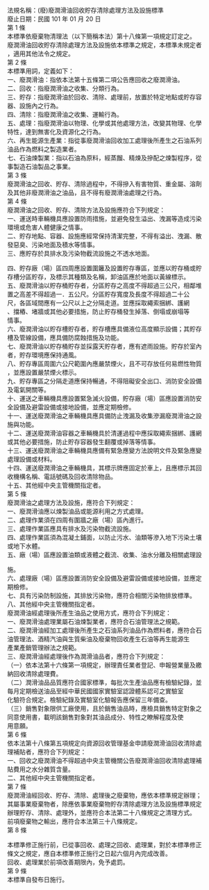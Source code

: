 法規名稱：(廢)廢潤滑油回收貯存清除處理方法及設施標準  
廢止日期：民國 101 年 01 月 20 日  
第 1 條  
本標準依廢棄物清理法（以下簡稱本法）第十八條第一項規定訂定之。  
廢潤滑油回收貯存清除處理方法及設施依本標準之規定，本標準未規定者  
，適用其他法令之規定。  
第 2 條  
本標準用詞，定義如下：  
一、廢潤滑油：指依本法第十五條第二項公告應回收之廢潤滑油。  
二、回收：指廢潤滑油之收集、分類行為。  
三、貯存：指廢潤滑油於回收、清除、處理前，放置於特定地點或貯存容  
器、設施內之行為。  
四、清除：指廢潤滑油之收集、運輸行為。  
五、處理：指廢潤滑油以物理、化學或其他處理方法，改變其物理、化學  
特性，達到無害化及資源化之行為。  
六、再生能源生產業：指從事廢潤滑油回收加工處理後所產生之石油系列  
油品作為燃料之製造業者。  
七、石油煉製業：指以石油為原料，經蒸餾、精煉及摻配之煉製程序，從  
事製造石油製品之事業。  
第 3 條  
廢潤滑油之回收、貯存、清除過程中，不得摻入有害物質、重金屬、溶劑  
及其他非廢潤滑油之油品，且不得有廢潤滑油處理之行為。  
第 4 條  
廢潤滑油之回收、貯存、清除方法及設施應符合下列規定：  
一、運送時車輛機具應設置防雨措施，並避免發生溢出、洩漏等造成污染  
環境或危害人體健康之情事。  
二、貯存地點、容器、設施應經常保持清潔完整，不得有溢出、洩漏、散  
發惡臭、污染地面及積水等情事。  
三、應貯存於具排水及污染物截流設施之不透水地面。  


四、貯存廠（場）區四周應設置圍籬及設置貯存專區，並應以貯存桶或貯  
存槽分區貯存，及標示其種類及名稱，卸油區應於地面以黃線標示。  
五、廢潤滑油以貯存桶貯存者，分區貯存之高度不得超過三公尺，相鄰堆  
置之高差不得超過一．五公尺。分區貯存寬度及長度不得超過二十公  
尺，各區域間應有一公尺以上之分隔走道。並應採取繩索捆綁、護網  
、擋樁、堵牆或其他必要措施，防止貯存桶發生掉落、倒塌或崩塌等  
情事。  
六、廢潤滑油以貯存槽貯存者，貯存槽應具備液位高度顯示設備；其貯存  
槽及管線設備，應具備防腐蝕措施及功能。  
七、廢潤滑油以貯存桶貯存並採露天貯存者，應有遮雨設施。貯存於室內  
者，貯存環境應保持通風。  
八、貯存專區周圍六公尺範圍內應嚴禁煙火，且不可存放任何易燃性物質  
，並應設置嚴禁煙火標示。  
九、貯存專區之分隔走道應保持暢通，不得阻礙安全出口、消防安全設備  
及電氣開關等。  
十、運送之車輛機具應設置緊急滅火設備，貯存廠（場）區應設置消防安  
全設備及避雷設備或接地設備，並應定期檢修。  
十一、運送廢潤滑油之車輛機具應具備防止洩漏及收集滲漏廢潤滑油之設  
施與功能。  
十二、運送廢潤滑油容器之車輛機具於清運過程中應採取繩索捆綁、護網  
或其他必要措施，防止貯存容器發生翻覆或掉落等情事。  
十三、運送廢潤滑油之車輛機具應備有緊急應變方法說明文件及緊急應變  
處理設備或材料。  
十四、運送廢潤滑油之車輛機具，其標示牌應固定於車上，且應標示其回  
收機構名稱、電話號碼及回收清除物品。  
十五、其他經中央主管機關指定者。  
第 5 條  
廢潤滑油之處理方法及設施，應符合下列規定：  
一、廢潤滑油應以煉製油品或能源利用之方式處理。  
二、處理作業須在四周有圍牆之廠（場）區內進行。  
三、處理作業區應具有排水及污染物截流設施。  
四、處理作業區須為混凝土鋪面，以防止污水、油類等滲入地下污染土壤  
或地下水體。  
五、廠（場）區應設置油類或液體之截流、收集、油水分離及相關處理設  


施。  
六、處理廠（場）區應設置消防安全設備及避雷設備或接地設備，並應定  
期檢修。  
七、具有污染防制設施，其排放污染物，應符合相關污染物排放標準。  
八、其他經中央主管機關指定者。  
廢潤滑油經處理後所產生油品之使用方式，應符合下列規定：  
一、廢潤滑油處理業屬石油煉製業者，應符合石油管理法之規範。  
二、廢潤滑油經加工處理後所產生之石油系列油品作為燃料者，應符合石  
油管理法、酒精汽油與生質柴油及廢棄物回收產生石油等再生能源生  
產業產銷管理辦法之規範。  
三、廢潤滑油經處理後作為潤滑油品者，應符合下列規定：  
（一）依本法第十六條第一項規定，辦理責任業者登記、申報營業量及繳  
納回收清除處理費。  
（二）潤滑油品品質應符合國家標準，每批次生產油品應有檢驗紀錄，並  
每月定期檢送油品至經中華民國國家實驗室認證體系認可之實驗室  
化驗符合規定。檢驗紀錄及實驗室化驗報告應保留三年備查。  
（三）銷售對象限供工廠使用，且於銷售油品時，應檢具銷售特定對象之  
同意使用書，載明該銷售對象對其油品成分、特性之瞭解程度及使  
用意願。  
第 6 條  
依本法第十八條第五項規定向資源回收管理基金申請廢潤滑油回收清除處  
理補貼者，應符合下列規定：  
一、回收之廢潤滑油不得超過中央主管機關公告廢潤滑油回收清除處理補  
貼費用之水分雜質含量。  
二、其他經中央主管機關指定者。  
第 7 條  
廢潤滑油經回收、貯存、清除、處理後之廢棄物，應依本標準規定辦理；  
其屬事業廢棄物者，除應依事業廢棄物貯存清除處理方法及設施標準規定  
辦理貯存、清除、處理外，並應符合本法第二十八條規定之清理方式。  
前項廢棄物之輸出，應符合本法第三十八條規定。  
第 8 條  


本標準修正施行前，已從事回收、處理之回收、處理業，對於本標準修正  
條文之規定，應自本標準修正施行之日起六個月內完成改善。  
回收、處理業於前項改善期限內，免予處罰。  
第 9 條  
本標準自發布日施行。  


